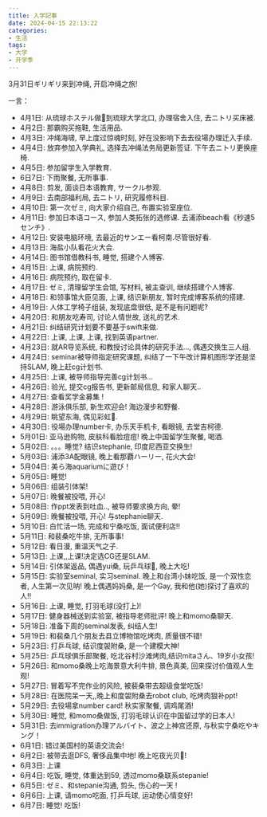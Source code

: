 ```yaml
---
title: 入学記事
date: 2024-04-15 22:13:22
categories: 
- 生活
tags:
- 大学
- 开学季
---
```


3月31日ギリギリ来到冲绳, 开启冲绳之旅!

一言：
- 4月1日: 从琉球ホステル做🚌到琉球大学北口, 办理宿舍入住, 去ニトリ买床被.
- 4月2日: 那霸购买拖鞋, 生活用品.
- 4月3日: 冲绳海啸, 早上度过惊魂时刻, 好在没影响下去去役場办理迁入手续.
- 4月4日: 放弃参加入学典礼, 选择去冲绳法务局更新签证. 下午去ニトリ更换座椅.
- 4月5日: 参加留学生入学教育.
- 6日7日: 下雨聚餐, 无所事事.
- 4月8日: 剪发, 面谈日本语教育, サークル参观.
- 4月9日: 去南部福利局, 去ニトリ, 研究履修科目.
- 4月10日: 第一次ゼミ, 向大家介绍自己, 布置实验室座位.
- 4月11日: 参加日本语コース, 参加人类拓张的选修课. 去浦添beach看《秒速5センチ》.
- 4月12日: 安装电脑环境, 去最近的サンエー看柯南.尽管很好看.
- 4月13日: 海盐小队看花火大会.
- 4月14日: 图书馆借教科书, 睡觉, 搭建个人博客.
- 4月15日: 上课, 病院预约.
- 4月16日: 病院预约, 取在留卡.
- 4月17日: ゼミ, 清理留学生会馆, 写材料, 被主查训, 继续搭建个人博客.
- 4月18日: 和领事馆大臣见面, 上课, 结识新朋友, 暂时完成博客系统的搭建.
- 4月19日: 人体工学椅子组装, 发现底盘很低, 是不是有问题呢?
- 4月20日: 和朋友吃寿司, 讨论人情世故, 送礼的艺术.
- 4月21日: 纠结研究计划要不要基于swift来做.
- 4月22日: 上课, 上课, 上课, 找到英语partner.
- 4月23日: 就AR导览系统, 和教授讨论具体的研究手法..., 偶遇交换生三人组.
- 4月24日: seminar被导师指定研究课题, 纠结了一下午改计算机图形学还是坚持SLAM, 晚上赶cg计划书.
- 4月25日: 上课, 被导师指导完善cg计划书...
- 4月26日: 验光, 提交cg报告书, 更新邮局信息, 和家人聊天..
- 4月27日: 查看奖学金募集 !
- 4月28日: 游泳俱乐部, 新生欢迎会! 海边漫步和野餐.
- 4月29日: 眺望东海, 偶见彩虹🌈. 
- 4月30日: 役場办理number卡, 办乐天手机卡, 看眼镜, 去堂吉柯德.
- 5月01日: 亚马逊购物, 皮肤科看脸痘痘! 晚上中国留学生聚餐, 喝酒.
- 5月02日: 。。。睡觉? 结识stephanie, 印度尼西亚交换生!
- 5月03日: 浦添3A配眼镜, 晚上看那覇ハーリー, 花火大会!
- 5月04日: 美ら海aquariumに遊び！
- 5月05日: 睡觉!
- 5月06日: 组装引体架!
- 5月07日: 晚餐被投喂, 开心!
- 5月08日: 作ppt发表到吐血.., 被导师要求换方向, 晕!
- 5月09日: 晚餐被投喂, 开心! 与stephanie聊天.
- 5月10日: 白忙活一场, 完成和宁桑吃饭, 面试便利店!!
- 5月11日: 和裴桑吃牛排, 无所事事!
- 5月12日: 看日漫, 重温天气之子.
- 5月13日: 上课,,上课!决定选CG还是SLAM. 
- 5月14日: 引体架返品, 偶遇yui桑, 玩乒乓球🏓, 晚上大吃!
- 5月15日: 实验室seminal, 实习seminal. 晚上和台湾小妹吃饭, 是一个双性恋者, 人生第一次见呐! 晚上偶遇妈妈桑, 是一个Gay, 我和他(她)探讨了喜欢的人!!
- 5月16日: 上课, 睡觉, 打羽毛球(没打上)!
- 5月17日: 健身器械送到实验室, 被指导老师批评! 晚上和momo桑聊天. 
- 5月18日: 准备下周的seminal发表, 纠结人生!
- 5月19日: 和裴桑几个朋友去县立博物馆吃烤肉, 质量很不错!
- 5月23日: 打乒乓球, 结识度袈附桑, 是一个建模大神!
- 5月25日: 乒乓球俱乐部聚餐, 吃北谷村沙滩烤肉,结识mitaさん、19岁小女孩!
- 5月26日: 和momo桑晚上吃海景意大利牛排, 景色真美, 回来探讨价值观人生观!
- 5月27日: 冒着写不完作业的风险, 被裴桑带去超级食堂吃饭!
- 5月28日: 在医院呆一天,,晚上和度袈附桑去robot club, 吃烤肉狠补ppt!
- 5月29日: 去役場拿number card! 秋实家聚餐, 调鸡尾酒!
- 5月30日: 睡觉, 和momo桑做饭, 打羽毛球认识在中国留过学的日本人! 
- 5月31日: 去immigration办理アルバイト、波之上神宫还原, 与秋实宁桑吃やキング！
- 6月1日: 错过美国村的英语交流会!
- 6月2日: 被带去逛DFS, 奢侈品集中地! 晚上吃夜光贝🐚!
- 6月3日: 上课
- 6月4日: 吃饭, 睡觉, 体重达到59, 透过momo桑联系stepanie!
- 6月5日: ゼミ、和stepanie沟通, 剪头, 伤心的一天 !
- 6月6日: 上课, 请momo吃面, 打乒乓球, 运动使心情变好! 
- 6月7日: 睡觉! 吃饭!
